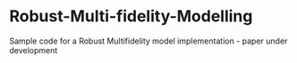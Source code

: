 # Robust-Multi-fidelity-Modelling
Sample code for a Robust Multifidelity model implementation - paper under development
